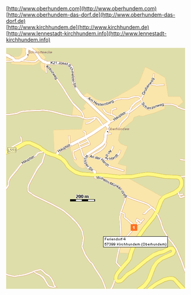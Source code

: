 
[http://www.oberhundem.com](http://www.oberhundem.com)  
[http://www.oberhundem-das-dorf.de](http://www.oberhundem-das-dorf.de)  
[http://www.kirchhundem.de](http://www.kirchhundem.de)  
[http://www.lennestadt-kirchhundem.info](http://www.lennestadt-kirchhundem.info)


![](../../fotos/oberhundem4.gif)


